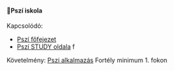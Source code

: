 #### 🔴Pszí iskola

Kapcsolódó:
- [Pszí főfejezet](080_pszi.md)
- [Pszí STUDY oldala](https://github.com/kaktusztea/km100/wiki/STUDY.pszi) f

Követelmény: [Pszi alkalmazás](../fortelyok.misztikus/pszi_alkalmazas.md) Fortély minimum 1. fokon

